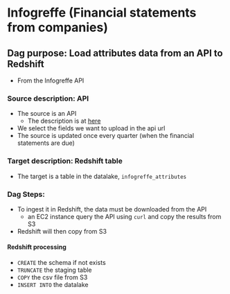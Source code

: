 # Infogreffe (Financial statements from companies)
## Dag purpose:  Load attributes data from an API to Redshift
- From the Infogreffe API

### Source description: API
- The source is an API
    - The description is at [here](https://opendata.datainfogreffe.fr/api/v1/console/datasets/1.0/search/)
- We select the fields we want to upload in the api url
- The source is updated once every quarter (when the financial statements are due)

### Target description: Redshift table
- The target is a table in the datalake, `infogreffe_attributes`

### Dag Steps:
- To ingest it in Redshift, the data must be downloaded from the API
    - an EC2 instance query the API using `curl` and copy the results from S3
- Redshift will then copy from S3

#### Redshift processing
- `CREATE` the schema if not exists
- `TRUNCATE` the staging table
- `COPY` the csv file from S3
- `INSERT INTO` the datalake
